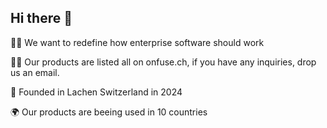 ## Hi there 👋
🙋‍♀️ We want to redefine how enterprise software should work

👩‍💻 Our products are listed all on onfuse.ch, if you have any inquiries, drop us an email.



🎉 Founded in Lachen Switzerland in 2024

🌍 Our products are beeing used in 10 countries
